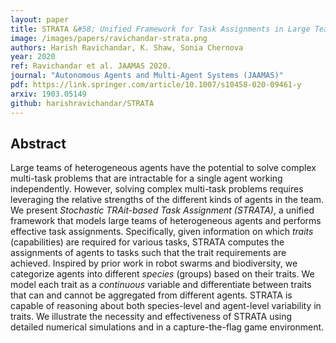 ```yaml
---
layout: paper
title: STRATA &#58; Unified Framework for Task Assignments in Large Teams of Heterogeneous Agents
image: /images/papers/ravichandar-strata.png
authors: Harish Ravichandar, K. Shaw, Sonia Chernova
year: 2020
ref: Ravichandar et al. JAAMAS 2020.
journal: "Autonomous Agents and Multi-Agent Systems (JAAMAS)"
pdf: https://link.springer.com/article/10.1007/s10458-020-09461-y
arxiv: 1903.05149
github: harishravichandar/STRATA
---
```


## Abstract

Large teams of heterogeneous agents have the potential to solve complex multi-task problems that are intractable for a single agent working independently. However, solving complex multi-task problems requires leveraging the relative strengths of the different kinds of agents in the team. We present *Stochastic TRAit-based Task Assignment (STRATA)*, a unified framework that models large teams of heterogeneous agents and performs effective task assignments. Specifically, given information on which *traits* (capabilities) are required for various tasks, STRATA computes the assignments of agents to tasks such that the trait requirements are achieved. Inspired by prior work in robot swarms and biodiversity, we categorize agents into different *species* (groups) based on their traits. We model each trait as a *continuous* variable and differentiate between traits that can and cannot be aggregated from different agents. STRATA is capable of reasoning about both species-level and agent-level variability in traits. We illustrate the necessity and effectiveness of STRATA using detailed numerical simulations and in a capture-the-flag game environment.